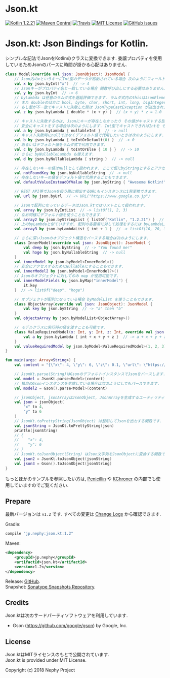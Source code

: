 # Json.kt
[![Kotlin 1.2.21](https://img.shields.io/badge/Kotlin-1.2.21-blue.svg)](http://kotlinlang.org)
[![Maven Central](https://img.shields.io/maven-central/v/jp.nephy/jsonkt.svg)](https://search.maven.org/#search%7Cga%7C1%7Cg%3A%22jp.nephy%22)
[![Travis](https://img.shields.io/travis/NephyProject/Json.kt.svg)](https://travis-ci.org/NephyProject/Json.kt/builds)
[![MIT License](https://img.shields.io/github/license/NephyProject/Json.kt.svg)](https://github.com/NephyProject/Json.kt/blob/master/LICENSE)
[![GitHub issues](https://img.shields.io/github/issues/NephyProject/Json.kt.svg)](https://github.com/NephyProject/Json.kt/issues)

Json.kt: Json Bindings for Kotlin.  
===========================

シンプルな記法でJsonをKotlinのクラスに変換できます. 委譲プロパティを使用しているためJsonのパースに時間が掛かる心配はありません.    
```kotlin
class Model(override val json: JsonObject): JsonModel {
    // Json内のxというキーにInt型のデータが格納されている場合 次のようにフィールドに変換できます.
    val x by json.byInt("x")  // -> 4
    // Jsonキーがプロパティ名と一致している場合 関数呼び出しにする必要はありません.
    val y by json.byInt  // -> 6
    // byLambda は任意のラムダ式を遅延評価できます. ラムダ式内のthisはJsonElementなのでdoubleで値を参照できます.
    // また doubleのほかに bool, byte, char, short, int, long, bigInteger, float, bigDecimal, string, uri, url などのようにプロパティでJsonの値を取得できます.
    // もし型が不一致でキャストに失敗した際は JsonTypeCastException が送出されます.
    val z by json.byLambda { double * (x + y) }  // (x + y) * z = 1.0

    // キャストに失敗するのは, Jsonにキーが存在しなかったり その値がキャストする型と不一致であったりするときです.
    // 安全にキャストをする場合は次のようにします. Int型でキャストできればIntを そうではない場合はnullが返ります. 上同様にプロパティではなく toIntOrNull() メソッドも用意されています.
    val a by json.byLambda { nullableInt }  // -> null
    // キャスト失敗時にnullではなくデフォルト値で代用したいときは次のようにします.
    val b by json.byLambda { toIntOrDefault(0) }  // -> 0
    // あるいはデフォルト値をラムダ式で代用できます.
    val c by json.byLambda { toIntOrElse { 10 } }  // -> 10
    // さらに byNullableLambda も使えます.
    val d by json.byNullableLambda { string }  // -> null

    // 存在しないキーの値はnullとして扱われます. ここで仮にbyStringとするとアクセス時に型が不一致により JsonNullCastException が送出されます.
    val notFoundKey by json.byNullableString  // -> null
    // 存在しないキーの値をデフォルト値で代用することもできます.
    val defaultValueInsteadOfValue by json.byString { "Awesome Kotlin!" }  // -> "Awesome Kotlin!"

    // REST API等でJsonを扱う際に頻出するURLもインスタンスに1発変換できます.
    val url by json.byUrl  // -> URL("https://www.google.co.jp")

    // Jsonで配列になっているデータはJson.ktではリストとして扱われます.
    val array by json.byIntList  // -> listOf(1, 2, 3)
    // なお同様にデフォルト値を使うこともできます.
    val array2 by json.byStringList { listOf("Kotlin", "1.2.21") }  // -> listOf("Kotlin", "1.2.21")
    // 上のbyLambdaと似ていますが, 配列の各要素に対して処理をするには byLambdaList を使います.
    val array3 by json.byLambdaList { int + 1 }  // -> listOf(10, 20, 30)

    // さらに深いJsonのオブジェクト構造をパースする場合は次のようにします.
    class InnerModel(override val json: JsonObject): JsonModel {
        val deep by json.byString  // -> "You found me!"
        val hoge by json.byNullableString  // -> null
    }
    val innerModel by json.byModel<InnerModel>()
    // 安全にアクセスするためにNullableにすることもできます.
    val innerModel2 by json.byModel<InnerModel?>()
    // Jsonのオブジェクトに対してのみ map が使用可能です.
    val innerModelFields by json.byMap("innerModel") {
        it.key
    }  // -> listOf("deep", "hoge")

    // オブジェクトが配列になっている場合 byModelList を使うこともできます.
    class ObjectArray(override val json: JsonObject): JsonModel {
        val key by json.byString  // -> "a" then "b"
    }
    val objectsArray by json.byModelList<ObjectArray>()

    // モデルクラスに実行時の値を渡すことも可能です.
    class ValueRequiredModel(x: Int, y: Int, z: Int, override val json: JsonObject): JsonModel {
        val a by json.byLambda { int + x + y + z }  // -> a + x + y + z = 10
    }
    val valueRequiredModel by json.byModel<ValueRequiredModel>(1, 2, 3)
}

fun main(args: Array<String>) {
    val content = "{\"x\": 4, \"y\": 6, \"z\": 0.1, \"url\": \"https://www.google.co.jp\", \"array\": [1, 2, 3], \"array3\": [9, 19, 29], \"innermodel\": {\"deep\": \"You found me!\"}, \"objectsArray\": [{\"key\": \"a\"}, \"key\": \"b\"], \"valueRequiredModel\": {\"a\": 4}}"

    // JsonKt.parse(String)はGsonのデフォルトインスタンスでJsonをパースします.
    val model = JsonKt.parse<Model>(content)
    // 独自のGsonインスタンスを生成している場合は次のようにしてもパースできます.
    val model2 = Gson().parse<Model>(content)

    // jsonObject, jsonArrayはJsonObject, JsonArrayを生成するユーティリティ関数です.
    val json = jsonObject(
        "x" to 4,
        "y" to 6
    )
    // JsonKt.toPrettyString(JsonObject) は整形してJsonを出力する関数です.
    val jsonString = JsonKt.toPrettyString(json)
    println(jsonString)
    // {
    //    "x": 4,
    //    "y": 6
    // }
    // JsonKt.toJsonObject(String) はJson文字列をJsonObjectに変換する関数です. Gsonインスタンスからも利用できます.
    val json2 = JsonKt.toJsonObject(jsonString)
    val json3 = Gson().toJsonObject(jsonString)
}
```

もっとほかのサンプルを参照したい方は, [Penicillin](https://github.com/NephyProject/Penicillin) や [KChroner](https://github.com/NephyProject/KChroner) の内部でも使用していますのでご覧ください.

Prepare
-------
最新バージョンは `v1.2` です. すべての変更は [Change Logs](https://github.com/NephyProject/Json.kt/blob/master/CHANGELOG.md) から確認できます.

Gradle:
```groovy
compile "jp.nephy:json.kt:1.2"
```

Maven:
```xml
<dependency>
    <groupId>jp.nephy</groupId>
    <artifactId>json.kt</artifactId>
    <version>1.2</version>
</dependency>
```

Release: [GitHub](https://github.com/NephyProject/Json.kt/releases).  
Snapshot: [Sonatype Snapshots Repository](https://oss.sonatype.org/content/repositories/snapshots/jp/nephy/json.kt/).


Credits
---------
Json.ktは次のサードパーティソフトウェアを利用しています.
- Gson (https://github.com/google/gson) by Google, Inc.

License
---------
Json.ktはMITライセンスのもとで公開されています.  
Json.kt is provided under MIT License.  


Copyright (c) 2018 Nephy Project
